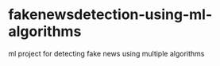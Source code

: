 # fakenewsdetection-using-ml-algorithms
ml project for detecting fake news using multiple algorithms 
